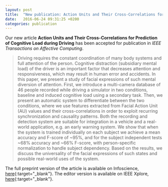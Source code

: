 ```yaml
---
layout: post
title:  "New publication: Action Units and Their Cross-Correlations for Prediction of Cognitive Load during Driving"
date:   2016-06-24 09:31:25 +0200
categories: publication
---
```

Our new article __Action Units and Their Cross-Correlations for Prediction
of Cognitive Load during Driving__ has been accepted for publication in _IEEE
Transactions on Affective Computing_.

> Driving requires the constant coordination of many body systems and full attention of the person. Cognitive distraction (subsidiary mental load) of the driver is an important factor that decreases attention and responsiveness, which may result in human error and accidents. In this paper, we present a study of facial expressions of such mental diversion of attention. First, we introduce a multi-camera database of 46 people recorded while driving a simulator in two conditions, baseline and induced cognitive load using a secondary task. Then, we present an automatic system to differentiate between the two conditions, where we use features extracted from Facial Action Unit (AU) values and their cross-correlations in order to exploit recurring synchronization and causality patterns. Both the recording and detection system are suitable for integration in a vehicle and a real-world application, e.g. an early warning system. We show that when the system is trained individually on each subject we achieve a mean accuracy and F-score of ~95%, and for the subject independent tests ~68% accuracy and ~66% F-score, with person-specific normalization to handle subject dependency. Based on the results, we discuss the universality of the facial expressions of such states and possible real-world uses of the system.

The full preprint version of the article is available on Infoscience,
[here][infoscience]{:target="_blank"}. The editor version is available on IEEE Xplore,
[here][ieeexplore]{:target="_blank"}.

[infoscience]: https://infoscience.epfl.ch/record/214933
[ieeexplore]: http://ieeexplore.ieee.org/xpl/articleDetails.jsp?arnumber=7498613

